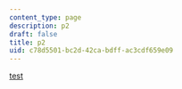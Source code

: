 ```yaml
---
content_type: page
description: p2
draft: false
title: p2
uid: c78d5501-bc2d-42ca-bdff-ac3cdf659e09
---
```

[test](http://localhost:8043/sites/ibrahims-orange-course/type/page/new/google.com)